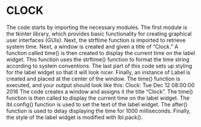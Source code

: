 # CLOCK
The code starts by importing the necessary modules.
The first module is the tkinter library, which provides basic functionality for creating graphical user interfaces (GUIs).
Next, the strftime function is imported to retrieve system time.
Next, a window is created and given a title of “Clock.”
A function called time() is then created to display the current time on the label widget.
This function uses the strftime() function to format the time string according to system conventions.
The last part of this code sets up styling for the label widget so that it will look nicer.
Finally, an instance of Label is created and placed at the center of the window.
The time() function is executed, and your output should look like this: Clock: Tue Dec 12 08:00:00 2016
The code creates a window and assigns it the title “Clock”.
The time() function is then called to display the current time on the label widget.
The lbl.config() function is used to set the text of the label widget.
The after() function is used to delay displaying the time for 1000 milliseconds.
Finally, the style of the label widget is modified with lbl.pack().
